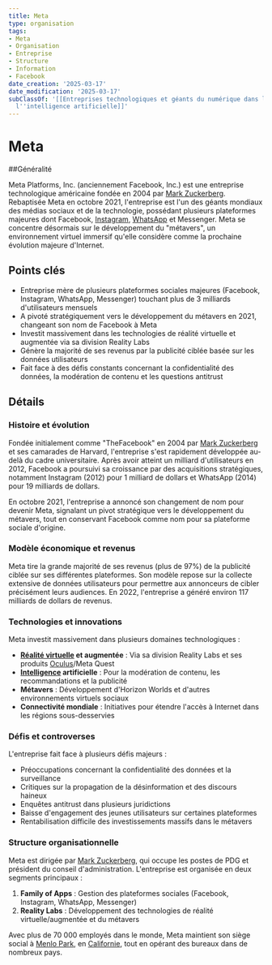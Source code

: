 ```yaml
---
title: Meta
type: organisation
tags:
- Meta
- Organisation
- Entreprise
- Structure
- Information
- Facebook
date_creation: '2025-03-17'
date_modification: '2025-03-17'
subClassOf: '[[Entreprises technologiques et géants du numérique dans le domaine de
  l''intelligence artificielle]]'
---
```

# Meta

##Généralité

Meta Platforms, Inc. (anciennement Facebook, Inc.) est une entreprise technologique américaine fondée en 2004 par [Mark Zuckerberg](https://fr.wikipedia.org/wiki/Mark_Zuckerberg). Rebaptisée Meta en octobre 2021, l'entreprise est l'un des géants mondiaux des médias sociaux et de la technologie, possédant plusieurs plateformes majeures dont Facebook, [Instagram](https://fr.wikipedia.org/wiki/Instagram), [WhatsApp](https://fr.wikipedia.org/wiki/WhatsApp) et Messenger. Meta se concentre désormais sur le développement du "métavers", un environnement virtuel immersif qu'elle considère comme la prochaine évolution majeure d'Internet.

## Points clés

- Entreprise mère de plusieurs plateformes sociales majeures (Facebook, Instagram, WhatsApp, Messenger) touchant plus de 3 milliards d'utilisateurs mensuels
- A pivoté stratégiquement vers le développement du métavers en 2021, changeant son nom de Facebook à Meta
- Investit massivement dans les technologies de réalité virtuelle et augmentée via sa division Reality Labs
- Génère la majorité de ses revenus par la publicité ciblée basée sur les données utilisateurs
- Fait face à des défis constants concernant la confidentialité des données, la modération de contenu et les questions antitrust

## Détails

### Histoire et évolution

Fondée initialement comme "TheFacebook" en 2004 par [Mark Zuckerberg](https://fr.wikipedia.org/wiki/Mark_Zuckerberg) et ses camarades de Harvard, l'entreprise s'est rapidement développée au-delà du cadre universitaire. Après avoir atteint un milliard d'utilisateurs en 2012, Facebook a poursuivi sa croissance par des acquisitions stratégiques, notamment Instagram (2012) pour 1 milliard de dollars et WhatsApp (2014) pour 19 milliards de dollars.

En octobre 2021, l'entreprise a annoncé son changement de nom pour devenir Meta, signalant un pivot stratégique vers le développement du métavers, tout en conservant Facebook comme nom pour sa plateforme sociale d'origine.

### Modèle économique et revenus

Meta tire la grande majorité de ses revenus (plus de 97%) de la publicité ciblée sur ses différentes plateformes. Son modèle repose sur la collecte extensive de données utilisateurs pour permettre aux annonceurs de cibler précisément leurs audiences. En 2022, l'entreprise a généré environ 117 milliards de dollars de revenus.

### Technologies et innovations

Meta investit massivement dans plusieurs domaines technologiques :

- **[Réalité virtuelle](https://fr.wikipedia.org/wiki/Réalité_virtuelle) et augmentée** : Via sa division Reality Labs et ses produits [Oculus](https://fr.wikipedia.org/wiki/Oculus)/Meta Quest
- **[Intelligence](https://fr.wikipedia.org/wiki/Intelligence) artificielle** : Pour la modération de contenu, les recommandations et la publicité
- **Métavers** : Développement d'Horizon Worlds et d'autres environnements virtuels sociaux
- **Connectivité mondiale** : Initiatives pour étendre l'accès à Internet dans les régions sous-desservies

### Défis et controverses

L'entreprise fait face à plusieurs défis majeurs :

- Préoccupations concernant la confidentialité des données et la surveillance
- Critiques sur la propagation de la désinformation et des discours haineux
- Enquêtes antitrust dans plusieurs juridictions
- Baisse d'engagement des jeunes utilisateurs sur certaines plateformes
- Rentabilisation difficile des investissements massifs dans le métavers

### Structure organisationnelle

Meta est dirigée par [Mark Zuckerberg](https://fr.wikipedia.org/wiki/Mark_Zuckerberg), qui occupe les postes de PDG et président du conseil d'administration. L'entreprise est organisée en deux segments principaux :

1. **Family of Apps** : Gestion des plateformes sociales (Facebook, Instagram, WhatsApp, Messenger)
2. **Reality Labs** : Développement des technologies de réalité virtuelle/augmentée et du métavers

Avec plus de 70 000 employés dans le monde, Meta maintient son siège social à [Menlo Park](https://fr.wikipedia.org/wiki/Menlo_Park), en [Californie](https://fr.wikipedia.org/wiki/Californie), tout en opérant des bureaux dans de nombreux pays.